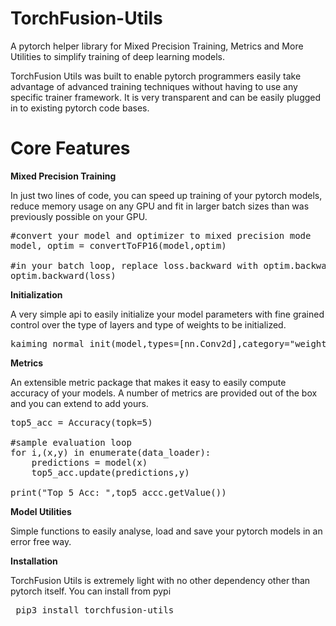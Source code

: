 # TorchFusion-Utils
A pytorch helper library for Mixed Precision Training, Metrics and More Utilities to simplify training of deep learning models.

TorchFusion Utils was built to enable pytorch programmers easily take advantage of advanced training techniques without having to use any specific trainer framework. It is very transparent and can be easily plugged in to existing pytorch code bases.

# Core Features

**Mixed Precision Training**

In just two lines of code, you can speed up training of your pytorch models, reduce memory usage on any GPU and fit in larger batch sizes than was previously possible on your GPU.

<pre>#convert your model and optimizer to mixed precision mode
model, optim = convertToFP16(model,optim)

#in your batch loop, replace loss.backward with optim.backward(loss)
optim.backward(loss)
</pre>

**Initialization**

A very simple api to easily initialize your model parameters with fine grained control over the type of layers and type of weights to be initialized.

<pre>
kaiming_normal_init(model,types=[nn.Conv2d],category="weight")
</pre>

**Metrics**

An extensible metric package that makes it easy to easily compute accuracy of your models. A number of metrics are provided out of the box and you can extend to add yours.

<pre>
top5_acc = Accuracy(topk=5)

#sample evaluation loop
for i,(x,y) in enumerate(data_loader):
    predictions = model(x)
    top5_acc.update(predictions,y)

print("Top 5 Acc: ",top5_accc.getValue())
</pre>

**Model Utilities**

Simple functions to easily analyse, load and save your pytorch models in an error free way.


**Installation**

TorchFusion Utils is extremely light with no other dependency other than pytorch itself. 
You can install from pypi

<pre> pip3 install torchfusion-utils </pre>



